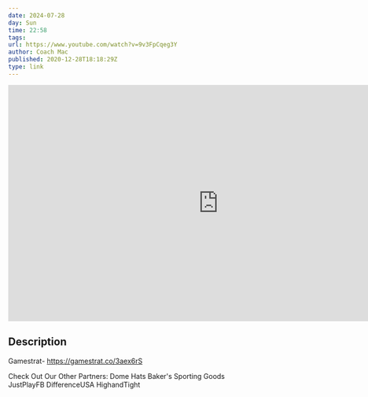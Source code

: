 ```yaml
---
date: 2024-07-28
day: Sun
time: 22:58
tags:
url: https://www.youtube.com/watch?v=9v3FpCqeg3Y
author: Coach Mac
published: 2020-12-28T18:18:29Z
type: link
---
```


<iframe width="854" height="480" src="https://www.youtube.com/embed/9v3FpCqeg3Y" frameborder="0" allowfullscreen></iframe>

## Description
Gamestrat- https://gamestrat.co/3aex6rS

Check Out Our Other Partners:
Dome Hats
Baker's Sporting Goods
JustPlayFB
DifferenceUSA
HighandTight